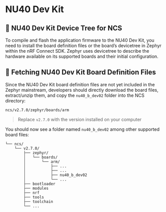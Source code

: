 # NU40 Dev Kit

## 🌳 NU40 Dev Kit Device Tree for NCS

To compile and flash the application firmware to the NU40 Dev Kit, you need to install the board definition files or the board’s devicetree in Zephyr within the nRF Connect SDK. Zephyr uses devicetree to describe the hardware available on its supported boards and their initial configuration.

## 📁 Fetching NU40 Dev Kit Board Definition Files

Since the NU40 Dev Kit board definition files are not yet included in the Zephyr mainstream, developers should directly download the board files, extract/unzip them, and copy the `nu40_b_dev02` folder into the NCS directory:

```
ncs/v2.7.0/zephyr/boards/arm
```
> Replace `v2.7.0` with the version installed on your computer

You should now see a folder named `nu40_b_dev02` among other supported board files:

```
└── ncs/
    └── v2.7.0/
        ├── zephyr/
        │   └── boards/
        │       └── arm/
        │           ├── ...
        │           ├── ...
        │           ├── nu40_b_dev02
        │           └── ...
        ├── bootloader
        ├── modules
        ├── nrf
        ├── tools
        ├── toolchain
        └── ...
```
